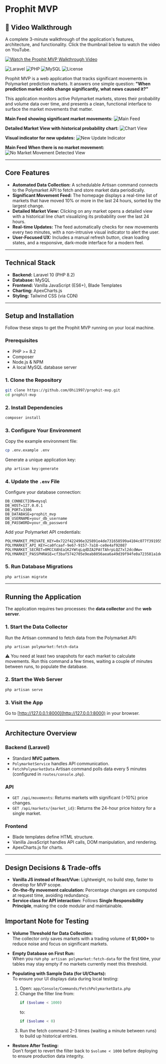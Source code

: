 # Prophit MVP

## 🎥 Video Walkthrough

A complete 3-minute walkthrough of the application's features, architecture, and functionality. Click the thumbnail below to watch the video on YouTube.

[![Watch the Prophit MVP Walkthrough Video](https://img.youtube.com/vi/QHUKwcm6-VA/0.jpg)](https://youtu.be/QHUKwcm6-VA)

![Laravel](https://img.shields.io/badge/Laravel-10.x-FF2D20?logo=laravel&logoColor=white)
![PHP](https://img.shields.io/badge/PHP-%3E=8.2-777BB4?logo=php&logoColor=white)
![MySQL](https://img.shields.io/badge/MySQL-Database-4479A1?logo=mysql&logoColor=white)
![License](https://img.shields.io/badge/License-MIT-green)

Prophit MVP is a web application that tracks significant movements in Polymarket prediction markets. It answers one simple question: **"When prediction market odds change significantly, what news caused it?"**

This application monitors active Polymarket markets, stores their probability and volume data over time, and presents a clean, functional interface to surface the market movements that matter.

**Main Feed showing significant market movements:**
![Main Feed](https://github.com/user-attachments/assets/58c17c4e-7585-4415-9d58-f8ac7523f4e2)

**Detailed Market View with historical probability chart:**
![Chart View](https://github.com/user-attachments/assets/7881ae6d-9c52-42bf-a80d-69eb231df895)

**Visual indicator for new updates:**
![New Update Indicator](https://github.com/user-attachments/assets/03a8cb59-1584-4a9b-ab7e-d96f2c5528c9)

**Main Feed When there is no market movement:**
![No Market Movement Detected View](https://github.com/user-attachments/assets/84a3ec99-dc6e-4fd4-8e07-b706f232ddef)

---

## Core Features

- **Automated Data Collection:** A schedulable Artisan command connects to the Polymarket API to fetch and store market data periodically.
- **Significant Movement Feed:** The homepage displays a real-time list of markets that have moved 10% or more in the last 24 hours, sorted by the largest change.
- **Detailed Market View:** Clicking on any market opens a detailed view with a historical line chart visualizing its probability over the last 24 hours.
- **Real-time Updates:** The feed automatically checks for new movements every two minutes, with a non-intrusive visual indicator to alert the user.
- **User-Focused UX:** Includes a manual refresh button, clean loading states, and a responsive, dark-mode interface for a modern feel.

---

## Technical Stack

- **Backend:** Laravel 10 (PHP 8.2)
- **Database:** MySQL
- **Frontend:** Vanilla JavaScript (ES6+), Blade Templates
- **Charting:** ApexCharts.js
- **Styling:** Tailwind CSS (via CDN)

---

## Setup and Installation

Follow these steps to get the Prophit MVP running on your local machine.

### Prerequisites

- PHP >= 8.2  
- Composer  
- Node.js & NPM  
- A local MySQL database server  

### 1. Clone the Repository

```bash
git clone https://github.com/Ohi1997/prophit-mvp.git
cd prophit-mvp
```

### 2. Install Dependencies

```bash
composer install
```

### 3. Configure Your Environment

Copy the example environment file:

```bash
cp .env.example .env
```

Generate a unique application key:

```bash
php artisan key:generate
```

### 4. Update the `.env` File

Configure your database connection:

```dotenv
DB_CONNECTION=mysql
DB_HOST=127.0.0.1
DB_PORT=3306
DB_DATABASE=prophit_mvp
DB_USERNAME=your_db_username
DB_PASSWORD=your_db_password
```

Add your Polymarket API credentials:

```dotenv
POLYMARKET_PRIVATE_KEY=0x722f422496e325891e4de731658599a4104c077f391955b7dba8d1c7e3bd5f0e
POLYMARKET_API_KEY=ca0fcaaf-9e67-9157-7a18-ce0e4af92087
POLYMARKET_SECRET=0MCCXAhEa1K2YWtqLqdDZA2PAtTAhrpLQZ7xl2dcdWw=
POLYMARKET_PASSPHRASE=cf3baf5742705e9eab8056aea6a49d39f94fe0a723581a1dee0fcb2d8b2ac096
```

### 5. Run Database Migrations

```bash
php artisan migrate
```

---

## Running the Application

The application requires two processes: the **data collector** and the **web server**.

### 1. Start the Data Collector

Run the Artisan command to fetch data from the Polymarket API:

```bash
php artisan polymarket:fetch-data
```

⚠️ You need at least two snapshots for each market to calculate movements. Run this command a few times, waiting a couple of minutes between runs, to populate the database.

### 2. Start the Web Server

```bash
php artisan serve
```

### 3. Visit the App

Go to [http://127.0.0.1:8000](http://127.0.0.1:8000) in your browser.

---

## Architecture Overview

### Backend (Laravel)
- Standard **MVC pattern**.
- `PolymarketService` handles API communication.
- `FetchPolymarketData` Artisan command polls data every 5 minutes (configured in `routes/console.php`).

### API
- `GET /api/movements`: Returns markets with significant (>10%) price changes.  
- `GET /api/markets/{market_id}`: Returns the 24-hour price history for a single market.  

### Frontend
- Blade templates define HTML structure.  
- Vanilla JavaScript handles API calls, DOM manipulation, and rendering.  
- ApexCharts.js for charts.  

---

## Design Decisions & Trade-offs

- **Vanilla JS instead of React/Vue:** Lightweight, no build step, faster to develop for MVP scope.  
- **On-the-fly movement calculation:** Percentage changes are computed at request time, avoiding redundancy.  
- **Service class for API interaction:** Follows **Single Responsibility Principle**, making the code modular and maintainable.

## Important Note for Testing

- **Volume Threshold for Data Collection:**  
  The collector only saves markets with a trading volume of **$1,000+** to reduce noise and focus on significant markets.  

- **Empty Database on First Run:**  
  When you run `php artisan polymarket:fetch-data` for the first time, your tables may stay empty if no markets currently meet this threshold.  

- **Populating with Sample Data (for UI/Charts):**  
  To ensure your UI displays data during local testing:  
  1. Open: `app/Console/Commands/FetchPolymarketData.php`  
  2. Change the filter line from:  
     ```php
     if ($volume < 1000)
     ```  
     to:  
     ```php
     if ($volume < 0)
     ```  
  3. Run the fetch command 2–3 times (waiting a minute between runs) to build up historical entries.  

- **Restore After Testing:**  
  Don’t forget to revert the filter back to `$volume < 1000` before deploying to ensure production data integrity.
